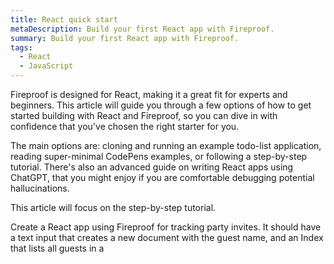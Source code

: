 ```yaml
---
title: React quick start
metaDescription: Build your first React app with Fireproof.
summary: Build your first React app with Fireproof.
tags:
  - React
  - JavaScript
---
```

Fireproof is designed for React, making it a great fit for experts and beginners. This article will guide you through a few options of how to get started building with React and Fireproof, so you can dive in with confidence that you've chosen the right starter for you.

The main options are: cloning and running an example todo-list application, reading super-minimal CodePens examples, or following a step-by-step tutorial. There's also an advanced guide on writing React apps using ChatGPT, that you might enjoy if you are comfortable debugging potential hallucinations.

This article will focus on the step-by-step tutorial.

Create a React app using Fireproof for tracking party invites. It should have a text input that creates a new document with the guest name, and an Index that lists all guests in a <ul>